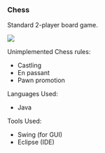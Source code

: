 ### Chess

Standard 2-player board game.

![][screenshot_chess_300px]

Unimplemented Chess rules: 
* Castling
* En passant
* Pawn promotion

Languages Used:
* Java

Tools Used:
* Swing (for GUI)
* Eclipse (IDE)

[screenshot_chess_300px]: https://github.com/Greg-Loren/2-player-chess/blob/master/screenshots/screenshot_chess_300px.png
